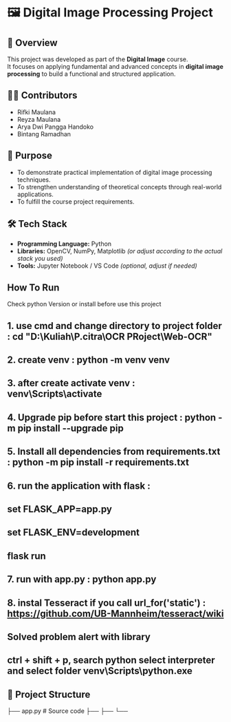 # 🖼️ Digital Image Processing Project

## 📌 Overview
This project was developed as part of the **Digital Image** course.  
It focuses on applying fundamental and advanced concepts in **digital image processing** to build a functional and structured application.

## 👨‍💻 Contributors
- Rifki Maulana  
- Reyza Maulana  
- Arya Dwi Pangga Handoko  
- Bintang Ramadhan

## 🧠 Purpose
- To demonstrate practical implementation of digital image processing techniques.  
- To strengthen understanding of theoretical concepts through real-world applications.  
- To fulfill the course project requirements.

## 🛠️ Tech Stack
- **Programming Language:** Python  
- **Libraries:** OpenCV, NumPy, Matplotlib *(or adjust according to the actual stack you used)*  
- **Tools:** Jupyter Notebook / VS Code *(optional, adjust if needed)*

## How To Run
Check python Version or install before use this project
## 1. use cmd and change directory to project folder : cd "D:\Kuliah\P.citra\OCR PRoject\Web-OCR"
## 2. create venv : python -m venv venv
## 3. after create activate venv : venv\Scripts\activate
## 4. Upgrade pip before start this project : python -m pip install --upgrade pip
## 5. Install all dependencies from requirements.txt : python -m pip install -r requirements.txt
## 6. run the application with flask : 
## set FLASK_APP=app.py
## set FLASK_ENV=development
## flask run
## 7. run with app.py : python app.py
## 8. instal Tesseract if you call url_for('static') : https://github.com/UB-Mannheim/tesseract/wiki

## Solved problem alert with library
## ctrl + shift + p, search python select interpreter and select folder venv\Scripts\python.exe

 

## 📂 Project Structure
├── app.py # Source code
├── 
├── 
└── 

